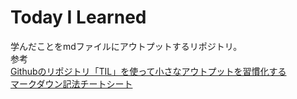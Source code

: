 # Today I Learned
学んだことをmdファイルにアウトプットするリポジトリ。  
参考  
[Githubのリポジトリ「TIL」を使って小さなアウトプットを習慣化する](https://qiita.com/nemui_/items/239335b4ed0c3c797add)  
[マークダウン記法チートシート](https://qiita.com/Qiita/items/c686397e4a0f4f11683d)  

